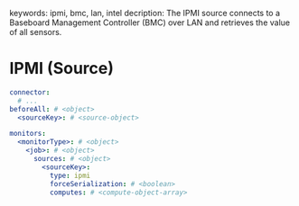 keywords: ipmi, bmc, lan, intel
decription: The IPMI source connects to a Baseboard Management Controller (BMC) over LAN and retrieves the value of all sensors.

# IPMI (Source)

```yaml
connector:
  # ...
beforeAll: # <object>
  <sourceKey>: # <source-object>

monitors:
  <monitorType>: # <object>
    <job>: # <object>
      sources: # <object>
        <sourceKey>:
          type: ipmi
          forceSerialization: # <boolean>
          computes: # <compute-object-array>
```
